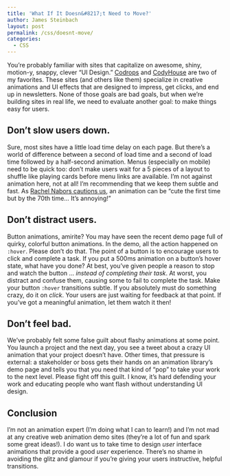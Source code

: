```yaml
---
title: 'What If It Doesn&#8217;t Need to Move?'
author: James Steinbach
layout: post
permalink: /css/doesnt-move/
categories:
  - CSS
---
```

You&#8217;re probably familiar with sites that capitalize on awesome, shiny, motion-y, snappy, clever &#8220;UI Design.&#8221; [Codrops](http://tympanus.net/codrops/category/playground/) and [CodyHouse](http://codyhouse.co/library/) are two of my favorites. These sites (and others like them) specialize in creative animations and UI effects that are designed to impress, get clicks, and end up in newsletters. None of those goals are bad goals, but when we&#8217;re building sites in real life, we need to evaluate another goal: to make things easy for users.

## Don&#8217;t slow users down.

Sure, most sites have a little load time delay on each page. But there&#8217;s a world of difference between a second of load time and a second of load time followed by a half-second animation. Menus (especially on mobile) need to be quick too: don&#8217;t make users wait for a 5 pieces of a layout to shuffle like playing cards before menu links are available. I&#8217;m not against animation here, not at all! I&#8217;m recommending that we keep them subtle and fast. As [Rachel Nabors cautions us](http://24ways.org/2014/five-ways-to-animate-responsibly/), an animation can be &#8220;cute the first time but by the 70th time&hellip; It&#8217;s annoying!&#8221;

## Don&#8217;t distract users.

Button animations, amirite? You may have seen the recent demo page full of quirky, colorful button animations. In the demo, all the action happened on `:hover`. Please don&#8217;t do that. The point of a button is to encourage users to click and complete a task. If you put a 500ms animation on a button&#8217;s hover state, what have you done? At best, you&#8217;ve given people a reason to stop and watch the button &hellip; *instead of completing their task*. At worst, you distract and confuse them, causing some to fail to complete the task. Make your button `:hover` transitions subtle. If you absolutely must do something crazy, do it on *click*. Your users are just waiting for feedback at that point. If you&#8217;ve got a meaningful animation, let them watch it then!

## Don&#8217;t feel bad.

We&#8217;ve probably felt some false guilt about flashy animations at some point. You launch a project and the next day, you see a tweet about a crazy UI animation that your project doesn&#8217;t have. Other times, that pressure is external: a stakeholder or boss gets their hands on an animation library&#8217;s demo page and tells you that you need that kind of &#8220;pop&#8221; to take your work to the next level. Please fight off this guilt. I know, it&#8217;s hard defending your work and educating people who want flash without understanding UI design.

## Conclusion

I&#8217;m not an animation expert (I&#8217;m doing what I can to learn!) and I&#8217;m not mad at any creative web animation demo sites (they&#8217;re a lot of fun and spark some great ideas!). I do want us to take time to design *user* interface animations that provide a good *user* experience. There&#8217;s no shame in avoiding the glitz and glamour if you&#8217;re giving your users instructive, helpful transitions.